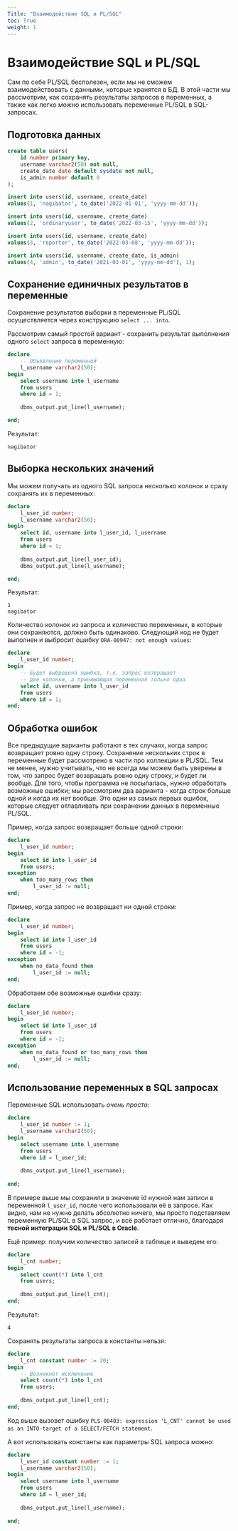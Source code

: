```yaml
---
Title: "Взаимодействие SQL и PL/SQL"
toc: True
weight: 1
---
```


# Взаимодействие SQL и PL/SQL

Сам по себе PL/SQL бесполезен, если мы не сможем взаимодействовать
с данными, которые хранятся в БД. В этой части мы рассмотрим, как
сохранять результаты запросов в переменных, а также как легко
можно использовать переменные PL/SQL в SQL-запросах.

## Подготовка данных

```sql
create table users(
    id number primary key,
    username varchar2(50) not null,
    create_date date default sysdate not null,
    is_admin number default 0
);

insert into users(id, username, create_date)
values(1, 'nagibator', to_date('2022-01-01', 'yyyy-mm-dd'));

insert into users(id, username, create_date)
values(2, 'ordinaryuser', to_date('2022-03-15', 'yyyy-mm-dd'));

insert into users(id, username, create_date)
values(3, 'reporter', to_date('2022-03-08', 'yyyy-mm-dd'));

insert into users(id, username, create_date, is_admin)
values(4, 'admin', to_date('2021-01-01', 'yyyy-mm-dd'), 1);
```


## Сохранение единичных результатов в переменные

Сохранение результатов выборки в переменные PL/SQL осуществляется
через конструкцию `select ... into`.

Рассмотрим самый простой вариант - сохранить результат
выполнения одного `select` запроса в переменную:

```sql
declare
    -- Объявление переменной
    l_username varchar2(50);
begin
    select username into l_username
    from users
    where id = 1;
    
    dbms_output.put_line(l_username);

end;
```

Результат:

```
nagibator
```

## Выборка нескольких значений

Мы можем получать из одного SQL запроса несколько колонок и сразу сохранять их
в переменных:

```sql
declare
    l_user_id number;    
    l_username varchar2(50);
begin
    select id, username into l_user_id, l_username
    from users
    where id = 1;
    
    dbms_output.put_line(l_user_id);
    dbms_output.put_line(l_username);

end;
```

Результат:

```
1
nagibator
```

Количество колонок из запроса и количество переменных, в которые
они сохраняются, должно быть одинаково. Следующий код
не будет выполнен и выбросит ошибку `ORA-00947: not enough values`:

```sql
declare
    l_user_id number;    
begin
    -- Будет выброшена ошибка, т.к. запрос возвращает
    -- две колонки, а принимающая переменная только одна
    select id, username into l_user_id 
    from users
    where id = 1;
end;
```

## Обработка ошибок

Все предыдущие варианты работают в тех случаях, когда
запрос возвращает ровно одну строку. Сохранение
нескольких строк в переменные будет рассмотрено в
части про коллекции в PL/SQL. Тем не менее, нужно учитывать,
что не всегда мы можем быть уверены в том, что
запрос будет возвращать ровно одну строку, и будет ли
вообще. Для того, чтобы программа не посыпалась, нужно
обработать возможные ошибки; мы рассмотрим два варианта - 
когда строк больше одной и когда их нет вообще. Это 
одни из самых первых ошибок, которые следует отлавливать
при сохранении данных в переменные PL/SQL.

Пример, когда запрос возвращает больше одной строки:

```sql
declare
    l_user_id number;
begin
    select id into l_user_id
    from users;
exception
    when too_many_rows then
        l_user_id := null;
end;
```

Пример, когда запрос не возвращает ни одной строки:

```sql
declare
    l_user_id number;
begin
    select id into l_user_id
    from users
    where id = -1;
exception
    when no_data_found then
        l_user_id := null;
end;
```

Обработаем обе возможные ошибки сразу:

```sql
declare
    l_user_id number;
begin
    select id into l_user_id
    from users
    where id = -1;
exception
    when no_data_found or too_many_rows then
        l_user_id := null;
end;
```

## Использование переменных в SQL запросах

Переменные SQL использовать *очень просто*:

```sql
declare
    l_user_id number := 1;
    l_username varchar2(50);
begin
    select username into l_username
    from users
    where id = l_user_id;
    
    dbms_output.put_line(l_username);
    
end;
```

В примере выше мы сохранили в значение id нужной нам записи в переменной 
`l_user_id`, после чего использовали её в запросе. Как видно, нам
не нужно делать абсолютно ничего, мы просто подставляем переменную
PL/SQL в SQL запрос, и всё работает отлично, благодаря **тесной интеграции
SQL и PL/SQL в Oracle**.

Ещё пример: получим количество записей в таблице и выведем его:

```sql
declare
    l_cnt number;
begin
    select count(*) into l_cnt
    from users;
    
    dbms_output.put_line(l_cnt);
end;
```

Результат:

```
4
```

Сохранять результаты запроса в константы нельзя:

```sql
declare
    l_cnt constant number := 20;
begin
    -- Возникнет исключение 
    select count(*) into l_cnt
    from users;
    
    dbms_output.put_line(l_cnt);
end;
```

Код выше вызовет ошибку `PLS-00403: expression 'L_CNT' cannot be
used as an INTO-target of a SELECT/FETCH statement`.

А вот использовать константы как параметры SQL запроса можно:

```sql
declare
    l_user_id constant number := 1;
    l_username varchar2(50);
begin
    select username into l_username
    from users
    where id = l_user_id;
    
    dbms_output.put_line(l_username);
    
end;
```
